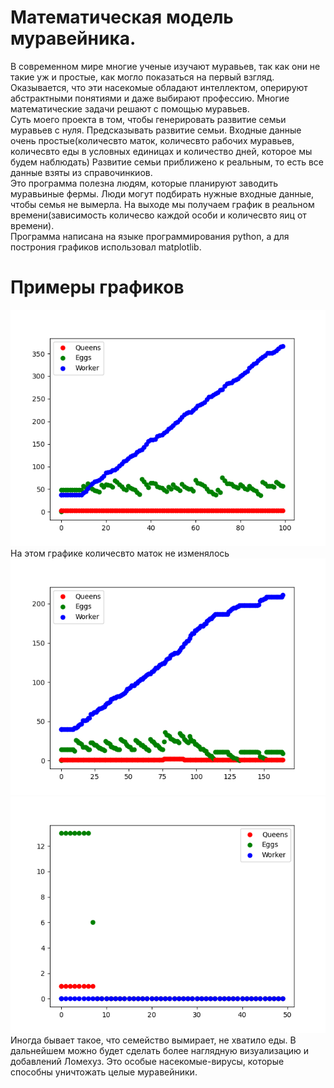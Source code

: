 # Математическая модель муравейника.
В современном мире многие ученые изучают муравьев, так как они не такие уж и простые, как могло показаться на первый взгляд. 
Оказывается, что эти насекомые обладают интеллектом, оперируют абстрактными понятиями и даже выбирают профессию. Многие математические 
задачи решают с помощью муравьев.\
Суть моего проекта в том, чтобы генерировать развитие семьи муравьев с нуля. Предсказывать развитие семьи. Входные данные очень простые(количесвто маток, количесвто рабочих муравьев, количесвто еды в условных единицах и количество дней, которое мы будем наблюдать)
Развитие семьи приближено к реальным, то есть все данные взяты из справочинкиов.\
Это программа полезна людям, которые планируют заводить муравьиные фермы. Люди могут подбирать нужные входные данные, чтобы семья не вымерла. На выходе мы получаем график в реальном времени(зависимость количесво каждой особи и количесвто яиц от времени).\
Программа написана на языке программирования python, а для построния графиков использовал matplotlib.
# Примеры графиков

![](https://github.com/tigleonid/Ants/blob/master/Figure_1.png)\
На этом графике количесвто маток не изменялось\
![](https://github.com/tigleonid/Ants/blob/master/Figure_2.png)\
![](https://github.com/tigleonid/Ants/blob/master/Figure_3.png)\
Иногда бывает такое, что семейство вымирает, не хватило еды.
В дальнейшем можно будет сделать более наглядную визуализацию и добавлений Ломехуз. Это особые насекомые-вирусы, которые способны уничтожать целые муравейники.
